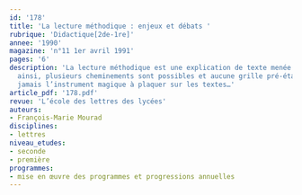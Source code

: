 ```yaml
---
id: '178'
title: 'La lecture méthodique : enjeux et débats '
rubrique: 'Didactique[2de-1re]'
annee: '1990'
magazine: 'n°11 1er avril 1991'
pages: '6'
description: 'La lecture méthodique est une explication de texte menée avec méthode ;
  ainsi, plusieurs cheminements sont possibles et aucune grille pré-établie ne sera
  jamais l’instrument magique à plaquer sur les textes…'
article_pdf: '178.pdf'
revue: 'L’école des lettres des lycées'
auteurs:
- François-Marie Mourad
disciplines:
- lettres
niveau_etudes:
- seconde
- première
programmes:
- mise en œuvre des programmes et progressions annuelles
---
```

